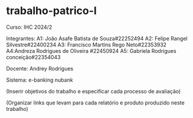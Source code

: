 # trabalho-patrico-I
Curso:
IHC 2024/2

Integrantes:
A1: João Asafe Batista de Souza#22252494
A2: Felipe Rangel Silvestre#22400234
A3: Francisco Martins Rego Neto#22353932
A4:Andreza Rodrigues de Oliveira #22450924
A5: Gabriela Rodrigues conceição#22354043

Docente: 
Andrey Rodrigues

Sistema:
e-banking nubank

(Inserir objetivos do trabalho e especificar cada processo de avaliação)

(Organizar links que levam para cada relatório e produto produzido neste trabalho)
